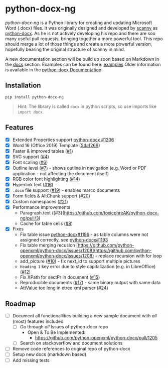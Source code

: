 # python-docx-ng

*python-docx-ng* is a Python library for creating and updating Microsoft Word (.docx) files.
It was originally designed and developed by [scanny](https://github.com/scanny) as [python-docx](https://github.com/python-openxml/python-docx).
As he is not actively developing his repo and there are soo many useful pull requests, bringing together a more powerful tool.
This repo should merge a lot of those things and create a more powerful version, hopefully bearing the original structure of scanny in mind.

A new documentation section will be build up soon based on Markdown in the [docs](docs) section.
Examples can be found here: [examples](docs/examples)
Older information is available in the [python-docx Documentation](https://python-docx.readthedocs.org/en/latest/).

## Installation

```commandline
pip install python-docx-ng
```

> Hint: The library is called `docx` in python scripts, so use imports like `import docx`. 

## Features

+ [x] Extended Properties support [python-docx #1206](https://github.com/python-openxml/python-docx/pull/1206)
+ [x] Word 16 (Office 2019) Template ([54a1269](https://github.com/toxicphreAK/python-docx-ng/commit/54a1269a3608239adfef079840f69389235c88b8))
+ [x] Faster & improved tables ([#1](https://github.com/toxicphreAK/python-docx-ng/pull/1))
+ [x] SVG support ([#4](https://github.com/toxicphreAK/python-docx-ng/pull/4))
+ [x] Font scaling ([#6](https://github.com/toxicphreAK/python-docx-ng/pull/6))
+ [x] Outline level ([#7](https://github.com/toxicphreAK/python-docx-ng/pull/7)) - shows outline in navigation (e.g. Word or PDF application - not affecting the document itself)
+ [x] RGB color font highlighting ([#14](https://github.com/toxicphreAK/python-docx-ng/pull/14))
+ [x] Hyperlink text ([#16](https://github.com/toxicphreAK/python-docx-ng/pull/16))
+ [x] `.docm` file support ([#19](https://github.com/toxicphreAK/python-docx-ng/pull/16)) - enables marco documents
+ [x] Form fields & AltChunk support ([#20](https://github.com/toxicphreAK/python-docx-ng/pull/20))
+ [x] Custom namespaces ([#21](https://github.com/toxicphreAK/python-docx-ng/pull/21))
+ [x] Performance improvements
  + Paragraph.text ([#3}(https://github.com/toxicphreAK/python-docx-ng/pull/3)
  + Cache for table cells ([#8](https://github.com/toxicphreAK/python-docx-ng/pull/8))
+ [x] Fixes
  + Fix table issue [python-docx#1196](https://github.com/python-openxml/python-docx/pull/1196) - as table columns were not assigned correctly, see [python-docx#1193](https://github.com/python-openxml/python-docx/issues/1193)
  + Fix table merging recusion [https://github.com/python-openxml/python-docx/issues/1208](https://github.com/python-openxml/python-docx/issues/1208) - replace recursion with for loop
  + add_picture ([#10](https://github.com/toxicphreAK/python-docx-ng/pull/10)) - fix next_id to support multiple pictures
  + `Heading 1` key error due to style capitalization (e.g. in LibreOffice) ([#12](https://github.com/toxicphreAK/python-docx-ng/pull/12))
  + Fix XPath for sectPr in document ([#15](https://github.com/toxicphreAK/python-docx-ng/pull/15))
  + Reproducible documents ([#17](https://github.com/toxicphreAK/python-docx-ng/pull/17)) - same binary output with same data
  + AttValue too long in etree xml parser ([#24](https://github.com/toxicphreAK/python-docx-ng/pull/24))

## Roadmap

+ [ ] Document all functionallities building a new sample document with *all* (most) features included
  + [ ] Go through *all* Issues of python-docx repo
    + Open & To Be Implemented:
      + https://github.com/python-openxml/python-docx/pull/1205
  + [ ] Search on stackoverflow and document solutions
+ [ ] Remove code references to original repo of python-docx
+ [ ] Setup new docs (markdown based)
+ [ ] Add missing tests
